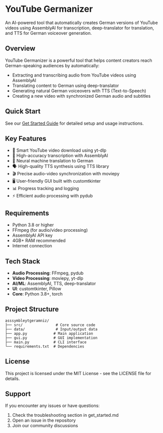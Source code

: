 # YouTube Germanizer

An AI-powered tool that automatically creates German versions of YouTube videos using AssemblyAI for transcription, deep-translator for translation, and TTS for German voiceover generation.

## Overview

YouTube Germanizer is a powerful tool that helps content creators reach German-speaking audiences by automatically:
- Extracting and transcribing audio from YouTube videos using AssemblyAI
- Translating content to German using deep-translator
- Generating natural German voiceovers with TTS (Text-to-Speech)
- Creating a new video with synchronized German audio and subtitles

## Quick Start

See our [Get Started Guide](get_started.md) for detailed setup and usage instructions.

## Key Features

- 🎥 Smart YouTube video download using yt-dlp
- 🎯 High-accuracy transcription with AssemblyAI
- 🔄 Neural machine translation to German
- 🗣️ High-quality TTS synthesis using TTS library
- 🎬 Precise audio-video synchronization with moviepy
- 🖥️ User-friendly GUI built with customtkinter
- 📊 Progress tracking and logging
- ⚡ Efficient audio processing with pydub

## Requirements

- Python 3.8 or higher
- FFmpeg (for audio/video processing)
- AssemblyAI API key
- 4GB+ RAM recommended
- Internet connection

## Tech Stack

- **Audio Processing**: FFmpeg, pydub
- **Video Processing**: moviepy, yt-dlp
- **AI/ML**: AssemblyAI, TTS, deep-translator
- **UI**: customtkinter, Pillow
- **Core**: Python 3.8+, torch

## Project Structure

```
asssymbleytgeramniz/
├── src/               # Core source code
├── data/              # Input/output data
├── app.py            # Main application
├── gui.py            # GUI implementation
├── main.py           # CLI interface
└── requirements.txt  # Dependencies
```

## License

This project is licensed under the MIT License - see the LICENSE file for details.

## Support

If you encounter any issues or have questions:
1. Check the troubleshooting section in get_started.md
2. Open an issue in the repository
3. Join our community discussions
